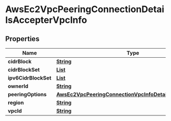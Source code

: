 

# AwsEc2VpcPeeringConnectionDetailsAccepterVpcInfo


## Properties

| Name | Type | Description | Notes |
|------------ | ------------- | ------------- | -------------|
|**cidrBlock** | [**String**](String.md) |  |  [optional] |
|**cidrBlockSet** | [**List**](List.md) |  |  [optional] |
|**ipv6CidrBlockSet** | [**List**](List.md) |  |  [optional] |
|**ownerId** | [**String**](String.md) |  |  [optional] |
|**peeringOptions** | [**AwsEc2VpcPeeringConnectionVpcInfoDetailsPeeringOptions**](AwsEc2VpcPeeringConnectionVpcInfoDetailsPeeringOptions.md) |  |  [optional] |
|**region** | [**String**](String.md) |  |  [optional] |
|**vpcId** | [**String**](String.md) |  |  [optional] |




